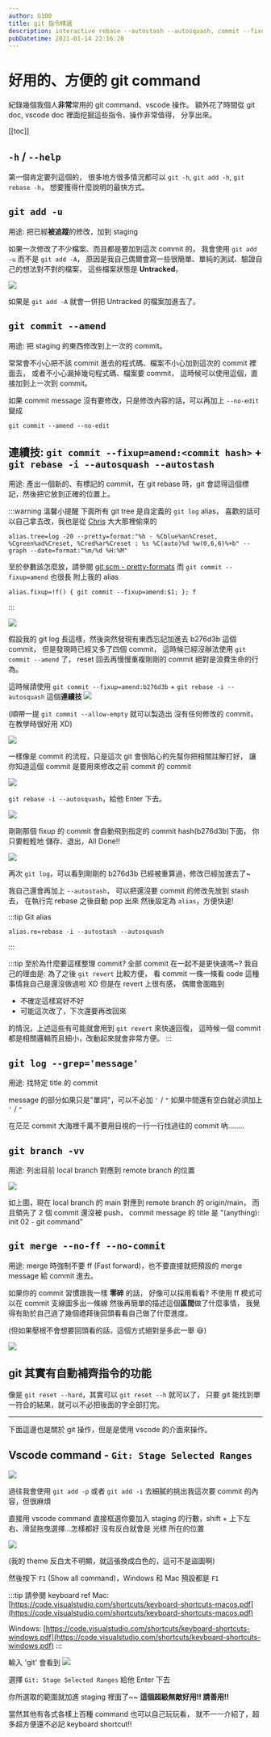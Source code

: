 ```yaml
---
author: G100
title: git 指令精選
description: interactive rebase --autostash --autosquash, commit --fixup:amend, merge --no-ff, --no-commit,
pubDatetime: 2021-01-14 22:16:20
---
```


# 好用的、方便的 git command

紀錄幾個我個人**非常**常用的 git command、vscode 操作。
額外花了時間從 git doc, vscode doc 裡面挖掘這些指令、操作非常值得，
分享出來。

[[toc]]

## `-h` / `--help`

第一個肯定要列這個的，
很多地方很多情況都可以 `git -h`, `git add -h`, `git rebase -h`，
想要獲得什麼說明的最快方式。

## `git add -u`

用途: 把已經**被追蹤**的修改，加到 staging

如果一次修改了不少檔案、而且都是要加到這次 commit 的，
我會使用 `git add -u` 而不是 `git add -A`，
原因是我自己偶爾會寫一些很簡單、單純的測試、驗證自己的想法對不對的檔案，
這些檔案狀態是 **Untracked**，

![](./images/02-1.png)

如果是 `git add -A` 就會一併把 Untracked 的檔案加進去了。

## `git commit --amend`

用途: 把 staging 的東西修改到上一次的 commit。

常常會不小心把不該 commit 進去的程式碼、檔案不小心加到這次的 commit 裡面去，
或者不小心漏掉幾句程式碼、檔案要 commit，
這時候可以使用這個，直接加到上一次到 commit。

如果 commit message 沒有要修改，只是修改內容的話，可以再加上 `--no-edit`
變成

```
git commit --amend --no-edit
```

## 連續技: `git commit --fixup=amend:<commit hash>` + `git rebase -i --autosquash --autostash`

用途: 產出一個新的、有標記的 commit，在 git rebase 時，git 會認得這個標記，然後把它放到正確的位置上。

:::warning 溫馨小提醒
下面所有 git tree 是自定義的 `git log` alias，
喜歡的話可以自己拿去改，我也是從 [Chris](https://dwatow.github.io/) 大大那裡偷來的

```
alias.tree=log -20 --pretty=format:"%h - %Cblue%an%Creset, %Cgreen%ad%Creset, %Cred%ar%Creset : %s %C(auto)%d %w(0,6,6)%+b" --graph --date=format:"%m/%d %H:%M"
```

至於參數該怎麼放，請參閱 [git scm - pretty-formats](https://git-scm.com/docs/pretty-formats)
而 `git commit --fixup=amend` 也很長
附上我的 alias

```
alias.fixup=!f() { git commit --fixup=amend:$1; }; f
```

:::

![](./images/2022-01-14-01-25-10.png)

假設我的 git log 長這樣，然後突然發現有東西忘記加進去 b276d3b 這個 commit，
但是發現時已經又多了四個 commit，
這時候已經沒辦法使用 `git commit --amend` 了，
reset 回去再慢慢重複剛剛的 commit 絕對是浪費生命的行為。

這時候請使用 `git commit --fixup=amend:b276d3b` + `git rebase -i --autosquash`
這個**連續技**
![](./images/2022-01-14-01-26-25.png)

(順帶一提 `git commit --allow-empty` 就可以製造出 沒有任何修改的 commit，在教學時很好用 XD)

![](./images/2022-01-14-01-27-18.png)

一樣像是 commit 的流程，只是這次 git 會很貼心的先幫你把相關註解打好，
讓你知道這個 commit 是要用來修改之前 commit 的 commit

![](./images/2022-01-14-01-28-01.png)

`git rebase -i --autosquash`，給他 Enter 下去。

![](./images/2022-01-14-01-29-03.png)

剛剛那個 fixup 的 commit 會自動飛到指定的 commit hash(b276d3b)下面，
你只要輕輕地 儲存、退出，All Done!!

![](./images/2022-01-14-01-31-45.png)

再次 `git log`，可以看到剛剛的 b276d3b 已經被重算過，修改已經加進去了~

我自己還會再加上 `--autostash`，
可以把還沒要 commit 的修改先放到 stash 去，
在執行完 rebase 之後自動 pop 出來
然後設定為 `alias`，方便快速!

:::tip Git alias

```
alias.re=rebase -i --autostash --autosquash
```

:::

:::tip
至於為什麼要這樣整理 commit?
全部 commit 在一起不是更快速嗎~?
我自己的理由是: 為了之後 `git revert` 比較方便，
看 commit 一條一條看 code 這種事情我自己是還沒做過啦 XD
但是在 revert 上很有感，
偶爾會面臨到

- 不確定這樣寫好不好
- 可能這次改了，下次還要再改回來

的情況，上述這些有可能就會用到 `git revert` 來快速回復，
這時候一個 commit 都是相關邏輯而且細小，改動起來就會非常方便。
:::

## `git log --grep='message'`

用途: 找特定 title 的 commit

message 的部分如果只是"單詞"，可以不必加 `'` / `"`
如果中間還有空白就必須加上 `'` / `"`

在茫茫 commit 大海裡千萬不要用目視的一行一行找過往的 commit 吶........

## `git branch -vv`

用途: 列出目前 local branch 對應到 remote branch 的位置

![](./images/2022-01-14-02-17-48.png)

如上圖，現在 local branch 的 main 對應到 remote branch 的 origin/main，
而且領先了 2 個 commit 還沒被 push，
commit message 的 title 是 "(anything): init 02 - git command"

## `git merge --no-ff --no-commit`

用途: merge 時強制不要 ff (Fast forward)，也不要直接就把預設的 merge message 給 commit 進去。

如果你的 commit 習慣跟我一樣 **零碎** 的話，
好像可以採用看看?
不使用 ff 模式可以在 commit 支線圖多出一條線
然後再簡單的描述這個**區間**做了什麼事情，
我覺得有助於自己過了幾個禮拜後回頭看看自己做了什麼進度。

(但如果壓根不會想要回頭看的話，這個方式絕對是多此一舉 😆)

![](./images/2022-01-14-03-24-27.png)

## git 其實有自動補齊指令的功能

像是 `git reset --hard`，其實可以 `git reset --h` 就可以了，
只要 git 能找到單一符合的結果，就可以不必把後面的字全部打完。

---

下面這邊也是關於 git 操作，但是是使用 vscode 的介面來操作。

## Vscode command - `Git: Stage Selected Ranges`

![](./images/2022-01-14-02-24-25.png)

過往我會使用 `git add -p` 或者 `git add -i`
去細膩的挑出我這次要 commit 的內容，但很麻煩

直接用 vscode command 直接框選你要加入 staging 的行數，shift + 上下左右、滑鼠拖曳選擇...怎樣都好
沒有反白就會是 光標 所在的位置

![](./images/2022-01-14-02-40-32.png)

(我的 theme 反白太不明顯，就這張換成白色的，這可不是盜圖啊)

然後按下 `F1` (Show all command)，Windows 和 Mac 預設都是 `F1`

:::tip 請參閱 keyboard ref
Mac: [https://code.visualstudio.com/shortcuts/keyboard-shortcuts-macos.pdf](https://code.visualstudio.com/shortcuts/keyboard-shortcuts-macos.pdf)

Windows: [https://code.visualstudio.com/shortcuts/keyboard-shortcuts-windows.pdf](https://code.visualstudio.com/shortcuts/keyboard-shortcuts-windows.pdf)
:::

輸入 'git' 會看到
![](./images/2022-01-14-02-27-51.png)

選擇 `Git: Stage Selected Ranges` 給他 Enter 下去

你所選取的範圍就加進 staging 裡面了~~
**這個超級無敵好用!! 請善用!!**

當然其他有各式各樣上百種 command 也可以自己玩玩看，
就不一一介紹了，超多超方便還不必記 keyboard shortcut!!
